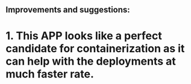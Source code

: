 ## Improvements and suggestions:

# 1. This APP looks like a perfect candidate for containerization as it can help with the deployments at much faster rate.

